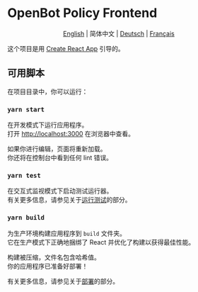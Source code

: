 # OpenBot Policy Frontend

<p align="center">
  <a href="README.md">English</a> |
  <span>简体中文</span> |
  <a href="README.de-DE.md">Deutsch</a> |
  <a href="README.fr-FR.md">Français</a>
</p>

这个项目是用 [Create React App](https://github.com/facebook/create-react-app) 引导的。

## 可用脚本

在项目目录中，你可以运行：

### `yarn start`

在开发模式下运行应用程序。\
打开 [http://localhost:3000](http://localhost:3000) 在浏览器中查看。

如果你进行编辑，页面将重新加载。\
你还将在控制台中看到任何 lint 错误。

### `yarn test`

在交互式监视模式下启动测试运行器。\
有关更多信息，请参见关于[运行测试](https://facebook.github.io/create-react-app/docs/running-tests)的部分。

### `yarn build`

为生产环境构建应用程序到 `build` 文件夹。\
它在生产模式下正确地捆绑了 React 并优化了构建以获得最佳性能。

构建被压缩，文件名包含哈希值。\
你的应用程序已准备好部署！

有关更多信息，请参见关于[部署](https://facebook.github.io/create-react-app/docs/deployment)的部分。